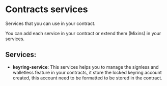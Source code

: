 # Contracts services

Services that you can use in your contract.

You can add each service in your contract or extend them (Mixins) in your services.

## Services:

- **keyring-service**: This services helps you to manage the signless and walletless feature in your contracts, it store the locked keyring account created, this account need to be formatted to be stored in the contract. 